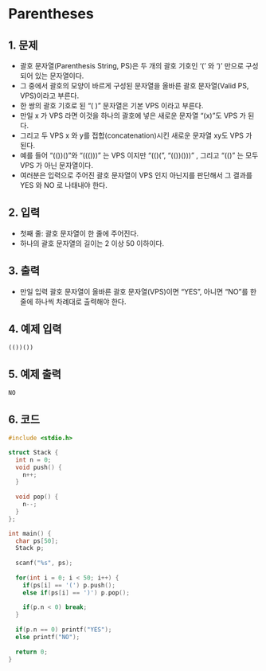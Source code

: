 # Parentheses #

## 1. 문제
- 괄호 문자열(Parenthesis String, PS)은 두 개의 괄호 기호인 ‘(’ 와 ‘)’ 만으로 구성되어 있는 문자열이다.
- 그 중에서 괄호의 모양이 바르게 구성된 문자열을 올바른 괄호 문자열(Valid PS, VPS)이라고 부른다.
- 한 쌍의 괄호 기호로 된 “( )” 문자열은 기본 VPS 이라고 부른다.
- 만일 x 가 VPS 라면 이것을 하나의 괄호에 넣은 새로운 문자열 “(x)”도 VPS 가 된다.
- 그리고 두 VPS x 와 y를 접합(concatenation)시킨 새로운 문자열 xy도 VPS 가 된다.
- 예를 들어 “(())()”와 “((()))” 는 VPS 이지만 “(()(”, “(())()))” , 그리고 “(()” 는 모두 VPS 가 아닌 문자열이다.
- 여러분은 입력으로 주어진 괄호 문자열이 VPS 인지 아닌지를 판단해서 그 결과를 YES 와 NO 로 나태내야 한다.

## 2. 입력

- 첫째 줄: 괄호 문자열이 한 줄에 주어진다.
- 하나의 괄호 문자열의 길이는 2 이상 50 이하이다.  

## 3. 출력
- 만일 입력 괄호 문자열이 올바른 괄호 문자열(VPS)이면 “YES”, 아니면 “NO”를 한 줄에 하나씩 차례대로 출력해야 한다.

## 4. 예제 입력
```
(())())
```

## 5. 예제 출력
```
NO
```

## 6. 코드

```c++
#include <stdio.h>

struct Stack {
  int n = 0;
  void push() {
    n++;
  }
  
  void pop() {
    n--;
  }
};

int main() {
  char ps[50];
  Stack p;
  
  scanf("%s", ps);
  
  for(int i = 0; i < 50; i++) {
    if(ps[i] == '(') p.push();
    else if(ps[i] == ')') p.pop();
    
    if(p.n < 0) break;
  }
  
  if(p.n == 0) printf("YES");
  else printf("NO");
  
  return 0;
}
```

